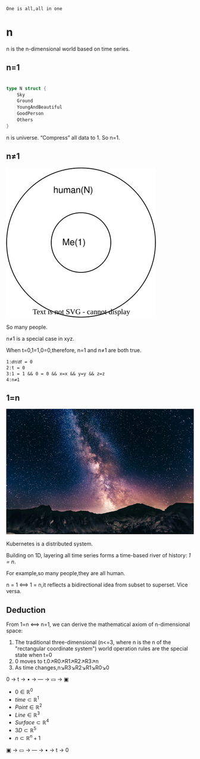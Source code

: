     One is all,all in one
    
# n

n is the n-dimensional world based on time series.

## n=1

```go

type N struct {
	Sky
	Ground
	YoungAndBeautiful
	GoodPerson
	Others
}

```

n is universe.
“Compress” all data to 1.
So n=1.

## n≠1

![image](1=N.svg)

So many people.

n≠1 is a special case in xyz.

When t=0,1=1,0=0,therefore, n=1 and n≠1 are both true.

```
1:𝑑𝑛⧸𝑑𝑡 = 0
2:t = 0
3:1 = 1 && 0 = 0 && x=x && y=y && z=z
4:n≠1
```

## 1=n

![image](n.webp)

Kubernetes is a distributed system.

Building on 1D, layering all time series forms a time-based river of history: *1 = n*.

For example,so many people,they are all human.

n = 1 ⟺ 1 = n,it reflects a bidirectional idea from subset to superset.
Vice versa.

## Deduction

From 1=n ⟺ n=1, we can derive the mathematical axiom of n-dimensional space:

1. The traditional three-dimensional (n<=3, where n is the n of the "rectangular coordinate system") world operation rules are the special state when t=0
1. 0 moves to t.0↗️R0↗️R1↗️R2↗️R3↗️n
1. As time changes,n↘️R3↘️R2↘️R1↘️R0↘️0

0 → t → • → ― → ▭ → ▣

- $0 \in \mathbb{R}^0$
- $time \subset \mathbb{R}^1$
- $Point \in \mathbb{R}^2$
- $Line \in \mathbb{R}^3$
- $Surface \subset \mathbb{R}^4$
- $3D \subset \mathbb{R}^5$
- $n \subset \mathbb{R}^n+1$

▣ → ▭ → ― → • → t → 0